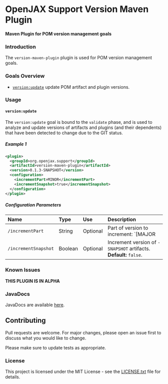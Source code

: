 # OpenJAX Support Version Maven Plugin

**Maven Plugin for POM version management goals**

### Introduction

The `version-maven-plugin` plugin is used for POM version management goals.

### Goals Overview

* [`version:update`](#versionupdate) update POM artifact and plugin versions.

### Usage

#### `version:update`

The `version:update` goal is bound to the `validate` phase, and is used to analyze and update versions of artifacts and plugins (and their dependents) that have been detected to change due to the GIT status.

##### Example 1

```xml
<plugin>
  <groupId>org.openjax.support</groupId>
  <artifactId>version-maven-plugin</artifactId>
  <version>0.1.3-SNAPSHOT</version>
  <configuration>
    <incrementPart>MINOR</incrementPart>
    <incrementSnapshot>true</incrementSnapshot>
  </configuration>
</plugin>
```

##### Configuration Parameters

| Name                 | Type    | Use      | Description                                                                |
|:---------------------|:--------|:---------|:---------------------------------------------------------------------------|
| `/incrementPart`     | String  | Optional | Part of version to increment: `[MAJOR|MINOR|PATCH]`. **Default:** `PATCH`. |
| `/incrementSnapshot` | Boolean | Optional | Increment version of `-SNAPSHOT` artifacts. **Default:** `false`.          |

### Known Issues

**THIS PLUGIN IS IN ALPHA**

### JavaDocs

JavaDocs are available [here](https://support.openjax.org/version-maven-archetype/apidocs/).

## Contributing

Pull requests are welcome. For major changes, please open an issue first to discuss what you would like to change.

Please make sure to update tests as appropriate.

### License

This project is licensed under the MIT License - see the [LICENSE.txt](LICENSE.txt) file for details.

[mvn-plugin]: https://img.shields.io/badge/mvn-plugin-lightgrey.svg
